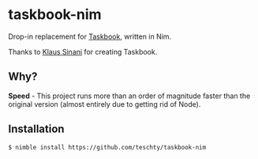 # taskbook-nim
Drop-in replacement for [Taskbook](https://github.com/klaussinani/taskbook), written in Nim.

Thanks to [Klaus Sinani](https://github.com/klaussinani) for creating Taskbook.

## Why?
**Speed** - This project runs more than an order of magnitude faster than the original version (almost entirely due to getting rid of Node).

## Installation
```
$ nimble install https://github.com/teschty/taskbook-nim
```
